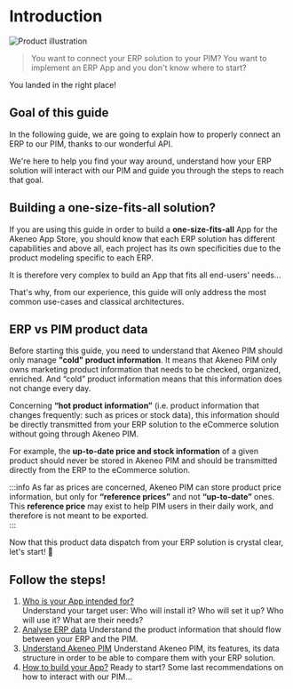 # Introduction
![Product illustration](../../img/illustrations/illus--Productidentifier.svg)

> You want to connect your ERP solution to your PIM?
> You want to implement an ERP App and you don't know where to start?

You landed in the right place!

## Goal of this guide

In the following guide, we are going to explain how to properly connect an ERP to our PIM, thanks to our wonderful API.

We're here to help you find your way around, understand how your ERP solution will interact with our PIM and guide you through the steps to reach that goal.

## Building a one-size-fits-all solution?

If you are using this guide in order to build a **one-size-fits-all** App for the Akeneo App Store, you should know that each ERP solution has different capabilities and above all, each project has its own specificities due to the product modeling specific to each ERP.

It is therefore very complex to build an App that fits all end-users' needs...

That's why, from our experience, this guide will only address the most common use-cases and classical architectures.

## ERP vs PIM product data

Before starting this guide, you need to understand that Akeneo PIM should only manage **"cold" product information**. It means that Akeneo PIM only owns marketing product information that needs to be checked, organized, enriched. And “cold” product information means that this information does not change every day.

Concerning **“hot product information”** (i.e. product information that changes frequently: such as prices or stock data), this information should be directly transmitted from your ERP solution to the eCommerce solution without going through Akeneo PIM.

For example, the **up-to-date price and stock information** of a given product should never be stored in Akeneo PIM and should be transmitted directly from the ERP to the eCommerce solution.

:::info
As far as prices are concerned, Akeneo PIM can store product price information, but only for  **“reference prices”** and not **“up-to-date”** ones. This **reference price** may exist to help PIM users in their daily work, and therefore is not meant to be exported.  
:::

Now that this product data dispatch from your ERP solution is crystal clear, let's start! 🚀

## Follow the steps!

1. [Who is your App intended for?](step1-who-is-your-app-intended-for.html)  
Understand your target user: Who will install it? Who will set it up? Who will use it? What are their needs?
2. [Analyse ERP data](step2-analyze-erp-data.html)
Understand the product information that should flow between your ERP and the PIM.
3. [Understand Akeneo PIM](step3-understand-akeneo-pim.html)
Understand Akeneo PIM, its features, its data structure in order to be able to compare them with your ERP solution.
4. [How to build your App?](step4-how-to-build-your-app.html)
Ready to start? Some last recommendations on how to interact with our PIM...
